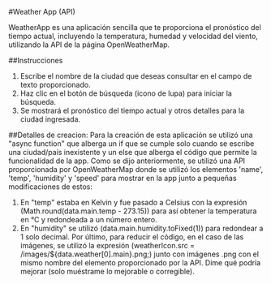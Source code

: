 #Weather App (API)

WeatherApp es una aplicación sencilla que te proporciona el pronóstico del tiempo actual, incluyendo la temperatura, humedad y velocidad del viento, utilizando la API de la página OpenWeatherMap.

##Instrucciones
1) Escribe el nombre de la ciudad que deseas consultar en el campo de texto proporcionado.
2) Haz clic en el botón de búsqueda (icono de lupa) para iniciar la búsqueda.
3) Se mostrará el pronóstico del tiempo actual y otros detalles para la ciudad ingresada.

##Detalles de creacion:
Para la creación de esta aplicación se utilizó una "async function" que alberga un if que se cumple solo cuando se escribe una ciudad/país inexistente y un else que alberga el código que permite la funcionalidad de la app. Como se dijo anteriormente, se utilizó una API proporcionada por OpenWeatherMap donde se utilizó los elementos 'name', 'temp', 'humidity' y 'speed' para mostrar en la app junto a pequeñas modificaciones de estos:
1) En "temp" estaba en Kelvin y fue pasado a Celsius con la expresión (Math.round(data.main.temp - 273.15)) para así obtener la temperatura en °C y redondeada a un número entero.
2) En "humidity" se utilizó (data.main.humidity.toFixed(1)) para redondear a 1 solo decimal.
Por último, para reducir el código, en el caso de las imágenes, se utilizó la expresión (weatherIcon.src = /images/${data.weather[0].main}.png;) junto con imágenes .png con el mismo nombre del elemento proporcionado por la API. Dime qué podría mejorar (solo muéstrame lo mejorable o corregible).
